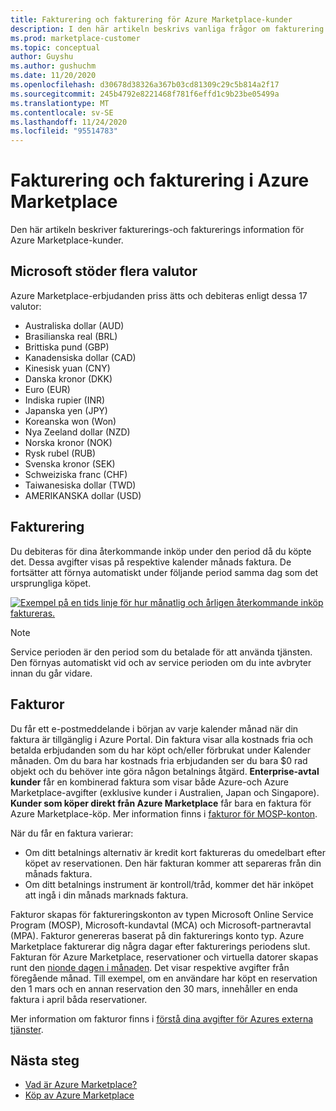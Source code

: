 ```yaml
---
title: Fakturering och fakturering för Azure Marketplace-kunder
description: I den här artikeln beskrivs vanliga frågor om fakturering och fakturering för Azure Marketplace-kunder.
ms.prod: marketplace-customer
ms.topic: conceptual
author: Guyshu
ms.author: gushuchm
ms.date: 11/20/2020
ms.openlocfilehash: d30678d38326a367b03cd81309c29c5b814a2f17
ms.sourcegitcommit: 245b4792e8221468f781f6effd1c9b23be05499a
ms.translationtype: MT
ms.contentlocale: sv-SE
ms.lasthandoff: 11/24/2020
ms.locfileid: "95514783"
---
```

# <a name="azure-marketplace-billing-and-invoicing"></a>Fakturering och fakturering i Azure Marketplace

Den här artikeln beskriver fakturerings-och fakturerings information för Azure Marketplace-kunder.

## <a name="microsoft-supports-multiple-currencies"></a>Microsoft stöder flera valutor

Azure Marketplace-erbjudanden priss ätts och debiteras enligt dessa 17 valutor:

- Australiska dollar (AUD)
- Brasilianska real (BRL)
- Brittiska pund (GBP)
- Kanadensiska dollar (CAD)
- Kinesisk yuan (CNY)
- Danska kronor (DKK)
- Euro (EUR)
- Indiska rupier (INR)
- Japanska yen (JPY)
- Koreanska won (Won)
- Nya Zeeland dollar (NZD)
- Norska kronor (NOK)
- Rysk rubel (RUB)
- Svenska kronor (SEK)
- Schweiziska franc (CHF)
- Taiwanesiska dollar (TWD)
- AMERIKANSKA dollar (USD)

## <a name="billing"></a>Fakturering

Du debiteras för dina återkommande inköp under den period då du köpte det. Dessa avgifter visas på respektive kalender månads faktura. De fortsätter att förnya automatiskt under följande period samma dag som det ursprungliga köpet.

[![Exempel på en tids linje för hur månatlig och årligen återkommande inköp faktureras.](media/billing/billing-charges-recurring.png)](media/billing/billing-charges-recurring.png#lightbox)

>[!NOTE]
> Service perioden är den period som du betalade för att använda tjänsten. Den förnyas automatiskt vid och av service perioden om du inte avbryter innan du går vidare.

## <a name="invoices"></a>Fakturor

Du får ett e-postmeddelande i början av varje kalender månad när din faktura är tillgänglig i Azure Portal. Din faktura visar alla kostnads fria och betalda erbjudanden som du har köpt och/eller förbrukat under Kalender månaden. Om du bara har kostnads fria erbjudanden ser du bara $0 rad objekt och du behöver inte göra någon betalnings åtgärd. **Enterprise-avtal kunder** får en kombinerad faktura som visar både Azure-och Azure Marketplace-avgifter (exklusive kunder i Australien, Japan och Singapore). **Kunder som köper direkt från Azure Marketplace** får bara en faktura för Azure Marketplace-köp. Mer information finns i [fakturor för MOSP-konton](/azure/cost-management-billing/understand/download-azure-invoice#invoices-for-mosp-billing-accounts).

När du får en faktura varierar:

- Om ditt betalnings alternativ är kredit kort faktureras du omedelbart efter köpet av reservationen. Den här fakturan kommer att separeras från din månads faktura.
- Om ditt betalnings instrument är kontroll/tråd, kommer det här inköpet att ingå i din månads marknads faktura.

Fakturor skapas för faktureringskonton av typen Microsoft Online Service Program (MOSP), Microsoft-kundavtal (MCA) och Microsoft-partneravtal (MPA). Fakturor genereras baserat på din fakturerings konto typ. Azure Marketplace fakturerar dig några dagar efter fakturerings periodens slut. Fakturan för Azure Marketplace, reservationer och virtuella datorer skapas runt den [nionde dagen i månaden](/azure/cost-management-billing/understand/download-azure-invoice#invoices-for-mosp-billing-accounts). Det visar respektive avgifter från föregående månad. Till exempel, om en användare har köpt en reservation den 1 mars och en annan reservation den 30 mars, innehåller en enda faktura i april båda reservationer.

Mer information om fakturor finns i [förstå dina avgifter för Azures externa tjänster](/azure/cost-management-billing/understand/understand-azure-marketplace-charges).

## <a name="next-steps"></a>Nästa steg

- [Vad är Azure Marketplace?](azure-marketplace-overview.md)
- [Köp av Azure Marketplace](azure-purchasing-invoicing.md)
